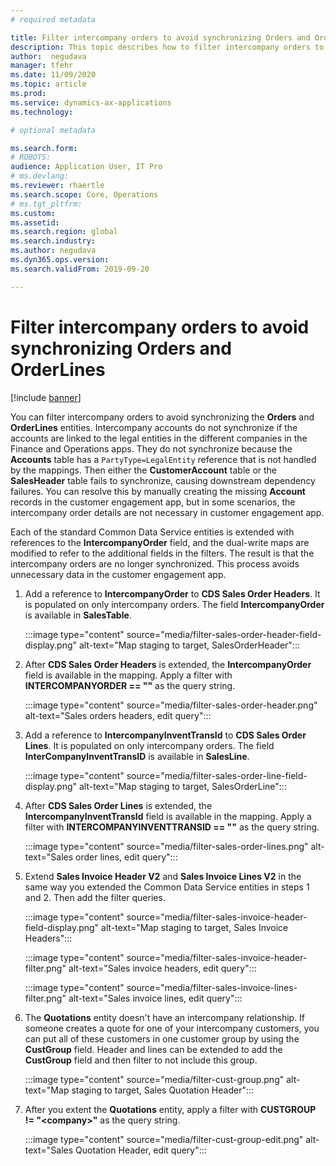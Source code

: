 ```yaml
---
# required metadata

title: Filter intercompany orders to avoid synchronizing Orders and OrderLines
description: This topic describes how to filter intercompany orders to avoid synchronizing Orders and OrderLines.
author:  negudava
manager: tfehr
ms.date: 11/09/2020
ms.topic: article
ms.prod: 
ms.service: dynamics-ax-applications
ms.technology: 

# optional metadata

ms.search.form: 
# ROBOTS: 
audience: Application User, IT Pro
# ms.devlang: 
ms.reviewer: rhaertle
ms.search.scope: Core, Operations
# ms.tgt_pltfrm: 
ms.custom: 
ms.assetid: 
ms.search.region: global
ms.search.industry: 
ms.author: negudava
ms.dyn365.ops.version: 
ms.search.validFrom: 2019-09-20

---
```


# Filter intercompany orders to avoid synchronizing Orders and OrderLines

[!include [banner](../../includes/banner.md)]

You can filter intercompany orders to avoid synchronizing the **Orders** and **OrderLines** entities. Intercompany accounts do not synchronize if the accounts are linked to the legal entities in the different companies in the Finance and Operations apps. They do not synchronize because the **Accounts** table has a `PartyType=LegalEntity` reference that is not handled by the mappings. Then either the **CustomerAccount** table or the **SalesHeader** table fails to synchronize, causing downstream dependency failures. You can resolve this by manually creating the missing **Account** records in the customer engagement app, but in some scenarios, the intercompany order details are not necessary in customer engagement app.

Each of the standard Common Data Service entities is extended with references to the **IntercompanyOrder** field, and the dual-write maps are modified to refer to the additional fields in the filters. The result is that the intercompany orders are no longer synchronized. This process avoids unnecessary data in the customer engagement app.

1. Add a reference to **IntercompanyOrder** to **CDS Sales Order Headers**. It is populated on only intercompany orders. The field **IntercompanyOrder** is available in **SalesTable**.

    :::image type="content" source="media/filter-sales-order-header-field-display.png" alt-text="Map staging to target, SalesOrderHeader":::
    
2. After **CDS Sales Order Headers** is extended, the **IntercompanyOrder** field is available in the mapping. Apply a filter with **INTERCOMPANYORDER == ""** as the query string.

    :::image type="content" source="media/filter-sales-order-header.png" alt-text="Sales orders headers, edit query":::

3. Add a reference to **IntercompanyInventTransId** to **CDS Sales Order Lines**.  It is populated on only intercompany orders. The field **InterCompanyInventTransID** is available in **SalesLine**.

    :::image type="content" source="media/filter-sales-order-line-field-display.png" alt-text="Map staging to target, SalesOrderLine":::

3. After **CDS Sales Order Lines** is extended, the **IntercompanyInventTransId** field is available in the mapping. Apply a filter with **INTERCOMPANYINVENTTRANSID == ""** as the query string.

    :::image type="content" source="media/filter-sales-order-lines.png" alt-text="Sales order lines, edit query":::

4. Extend **Sales Invoice Header V2** and **Sales Invoice Lines V2** in the same way you extended the Common Data Service entities in steps 1 and 2. Then add the filter queries.

    :::image type="content" source="media/filter-sales-invoice-header-field-display.png" alt-text="Map staging to target, Sales Invoice Headers":::

    :::image type="content" source="media/filter-sales-invoice-header-filter.png" alt-text="Sales invoice headers, edit query":::

    :::image type="content" source="media/filter-sales-invoice-lines-filter.png" alt-text="Sales invoice lines, edit query":::

5. The **Quotations** entity doesn't have an intercompany relationship. If someone creates a quote for one of your intercompany customers, you can put all of these customers in one customer group by using the **CustGroup** field.  Header and lines can be extended to add the **CustGroup** field and then filter to not include this group.

    :::image type="content" source="media/filter-cust-group.png" alt-text="Map staging to target, Sales Quotation Header":::

6. After you extent the **Quotations** entity, apply a filter with **CUSTGROUP !=  "\<company\>"** as the query string.

    :::image type="content" source="media/filter-cust-group-edit.png" alt-text="Sales Quotation Header, edit query":::
